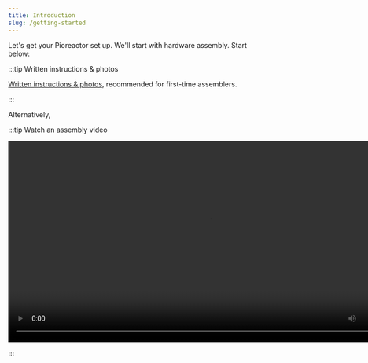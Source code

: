 ```yaml
---
title: Introduction
slug: /getting-started
---
```




Let's get your Pioreactor set up. We'll start with hardware assembly. Start below:


:::tip Written instructions & photos

[Written instructions & photos](/user-guide/hardware-setup-intro), recommended for first-time assemblers.

:::

Alternatively,

:::tip Watch an assembly video

<video width="820" controls>
  <source src="/vid/hardware_video.mp4"/>
</video>

:::




